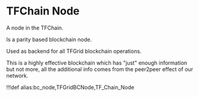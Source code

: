 # TFChain Node

A node in the TFChain.

Is a parity based blockchain node.

Used as backend for all TFGrid blockchain operations.

This is a highly effective blockchain which has "just" enough information but not more, all the additional info comes from the peer2peer effect of our network.

!!!def alias:bc_node,TFGridBCNode,TF_Chain_Node